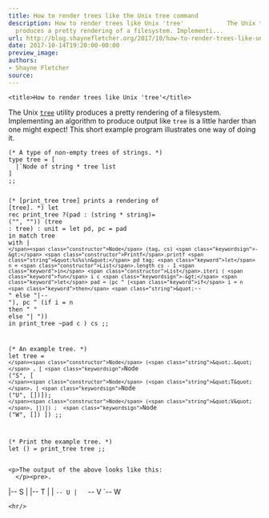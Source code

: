 ```yaml
---
title: How to render trees like the Unix tree command
description: How to render trees like Unix 'tree'            The Unix tree  utility
  produces a pretty rendering of a filesystem. Implementi...
url: http://blog.shaynefletcher.org/2017/10/how-to-render-trees-like-unix-tree.html
date: 2017-10-14T19:20:00-00:00
preview_image:
authors:
- Shayne Fletcher
source:
---
```



<html>
  <head>
    
    <title>How to render trees like Unix 'tree'</title>
  </head>
  <body>
    <p>The Unix <a href="https://en.wikipedia.org/wiki/Tree_(Unix)"><code>tree</code></a> utility produces a pretty rendering of a filesystem. Implementing an algorithm to produce output like <code>tree</code> is a little harder than one might expect! This short example program illustrates one way of doing it.
</p><pre><code class="code"><span class="comment">(* A type of non-empty trees of strings. *)</span>
<span class="keyword">type</span> tree = [
  <span class="keywordsign">|</span><span class="keywordsign">`</span><span class="constructor">Node</span> <span class="keyword">of</span> string * tree list
]
;;

<span class="comment">(* [print_tree tree] prints a rendering of [tree]. *)</span>
<span class="keyword">let</span> <span class="keyword">rec</span> print_tree
          ?(pad : (string * string)= (<span class="string">&quot;&quot;</span>, <span class="string">&quot;&quot;</span>))
          (tree : tree) : unit =
  <span class="keyword">let</span> pd, pc = pad <span class="keyword">in</span>
  <span class="keyword">match</span> tree <span class="keyword">with</span>
  <span class="keywordsign">|</span> <span class="keywordsign">`</span><span class="constructor">Node</span> (tag, cs) <span class="keywordsign">-&gt;</span>
     <span class="constructor">Printf</span>.printf <span class="string">&quot;%s%s\n&quot;</span> pd tag;
     <span class="keyword">let</span> n = <span class="constructor">List</span>.length cs - 1 <span class="keyword">in</span>
     <span class="constructor">List</span>.iteri (
         <span class="keyword">fun</span> i c <span class="keywordsign">-&gt;</span>
         <span class="keyword">let</span> pad =
           (pc ^ (<span class="keyword">if</span> i = n <span class="keyword">then</span> <span class="string">&quot;`-- &quot;</span> <span class="keyword">else</span> <span class="string">&quot;|-- &quot;</span>),
            pc ^ (<span class="keyword">if</span> i = n <span class="keyword">then</span> <span class="string">&quot;    &quot;</span> <span class="keyword">else</span> <span class="string">&quot;|   &quot;</span>)) <span class="keyword">in</span>
         print_tree ~pad c
       ) cs
;;

<span class="comment">(* An example tree. *)</span>
<span class="keyword">let</span> tree =
  <span class="keywordsign">`</span><span class="constructor">Node</span> (<span class="string">&quot;.&quot;</span>
        , [
            <span class="keywordsign">`</span><span class="constructor">Node</span> (<span class="string">&quot;S&quot;</span>, [
                      <span class="keywordsign">`</span><span class="constructor">Node</span> (<span class="string">&quot;T&quot;</span>, [
                                <span class="keywordsign">`</span><span class="constructor">Node</span> (<span class="string">&quot;U&quot;</span>, [])]);
                      <span class="keywordsign">`</span><span class="constructor">Node</span> (<span class="string">&quot;V&quot;</span>, [])])
          ;  <span class="keywordsign">`</span><span class="constructor">Node</span> (<span class="string">&quot;W&quot;</span>, [])
          ])
;;

<span class="comment">(* Print the example tree. *)</span>
<span class="keyword">let</span> () =  print_tree tree
;;
</code></pre>    
    
    <p>The output of the above looks like this:
      </p><pre>.
|-- S
|   |-- T
|   |   `-- U
|   `-- V
`-- W</pre>
    
    <hr/>
  </body>
</html>

